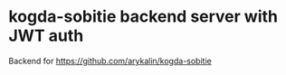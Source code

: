 # kogda-sobitie backend server with JWT auth

Backend for https://github.com/arykalin/kogda-sobitie

